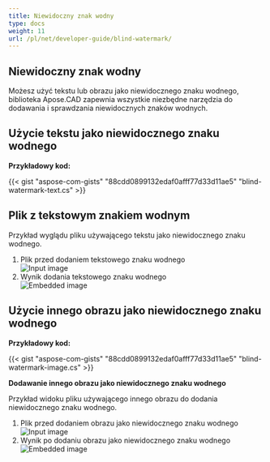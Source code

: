 ```yaml
---
title: Niewidoczny znak wodny
type: docs
weight: 11
url: /pl/net/developer-guide/blind-watermark/
---
```


## **Niewidoczny znak wodny**

Możesz użyć tekstu lub obrazu jako niewidocznego znaku wodnego, biblioteka Apose.CAD zapewnia wszystkie niezbędne narzędzia do dodawania i sprawdzania niewidocznych znaków wodnych.

## **Użycie tekstu jako niewidocznego znaku wodnego**

**Przykładowy kod:**

{{< gist "aspose-com-gists" "88cdd0899132edaf0afff77d33d11ae5" "blind-watermark-text.cs" >}}

## **Plik z tekstowym znakiem wodnym**

Przykład wyglądu pliku używającego tekstu jako niewidocznego znaku wodnego.

1. Plik przed dodaniem tekstowego znaku wodnego<br>
![Input image](/_assets/guide/blind-watermark/Tyrannosaurus.dxf_input.png)<br>
1. Wynik dodania tekstowego znaku wodnego<br>
![Embedded image](/_assets/guide/blind-watermark/Tyrannosaurus.dxf_embedded.png)

## **Użycie innego obrazu jako niewidocznego znaku wodnego**

**Przykładowy kod:**

{{< gist "aspose-com-gists" "88cdd0899132edaf0afff77d33d11ae5" "blind-watermark-image.cs" >}}

**Dodawanie innego obrazu jako niewidocznego znaku wodnego**

Przykład widoku pliku używającego innego obrazu do dodania niewidocznego znaku wodnego.

1. Plik przed dodaniem obrazu jako niewidocznego znaku wodnego<br>
![Input image](/_assets/guide/blind-watermark/robot_handling_cell.dwg_input.png)<br>
1. Wynik po dodaniu obrazu jako niewidocznego znaku wodnego<br>
![Embedded image](/_assets/guide/blind-watermark/robot_handling_cell.dwg_embedded.png)
